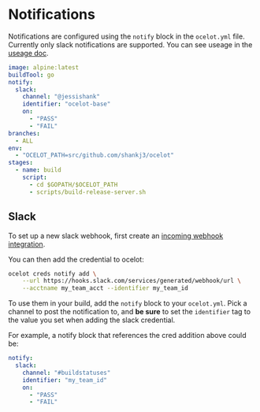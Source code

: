 # Notifications 

Notifications are configured using the `notify` block in the `ocelot.yml` file. Currently only slack notifications are supported. You can see useage in the [useage doc](useage.md).

```yaml
image: alpine:latest
buildTool: go
notify:
  slack:
    channel: "@jessishank"
    identifier: "ocelot-base"
    on:
      - "PASS"
      - "FAIL"
branches:
  - ALL
env:
  - "OCELOT_PATH=src/github.com/shankj3/ocelot"
stages:
  - name: build
    script:
      - cd $GOPATH/$OCELOT_PATH
      - scripts/build-release-server.sh

``` 

## Slack 
To set up a new slack webhook, first create an [incoming webhook integration](https://my.slack.com/services/new/incoming-webhook/). 

You can then add the credential to ocelot: 
```bash
ocelot creds notify add \
    --url https://hooks.slack.com/services/generated/webhook/url \
    --acctname my_team_acct --identifier my_team_id 
```

To use them in your build, add the `notify` block to your `ocelot.yml`. Pick a channel to post the notification to, and **be sure** to 
set the `identifier` tag to the value you set when adding the slack credential.   

For example, a notify block that references the cred addition above could be:
```yaml
notify:
  slack:
    channel: "#buildstatuses"
    identifier: "my_team_id"
    on:
      - "PASS"
      - "FAIL"
```